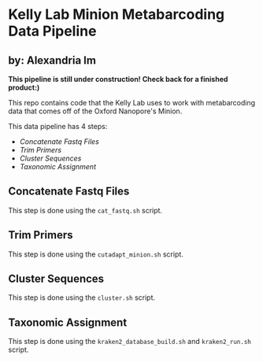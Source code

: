# Kelly Lab Minion Metabarcoding Data Pipeline 
## by: Alexandria Im

**This pipeline is still under construction! Check back for a finished product:)**

This repo contains code that the Kelly Lab uses to work with metabarcoding data that comes off of the Oxford Nanopore's Minion. 

This data pipeline has 4 steps:
 * *Concatenate Fastq Files* 
 * *Trim Primers*
 * *Cluster Sequences*
 * *Taxonomic Assignment*

## Concatenate Fastq Files
This step is done using the `cat_fastq.sh` script.

## Trim Primers
This step is done using the `cutadapt_minion.sh` script.

## Cluster Sequences
This step is done using the `cluster.sh` script.

## Taxonomic Assignment
This step is done using the `kraken2_database_build.sh` and `kraken2_run.sh` script.

